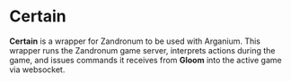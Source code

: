 # Certain
__Certain__ is a wrapper for Zandronum to be used with Arganium. This wrapper runs the Zandronum game server, interprets actions during the game, and issues commands it receives from __Gloom__ into the active game via websocket.

